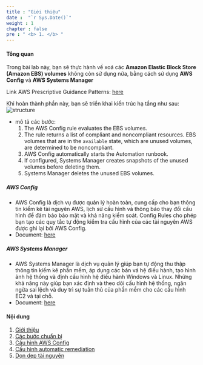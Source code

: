 ```yaml
---
title : "Giới thiệu"
date :  "`r Sys.Date()`" 
weight : 1 
chapter : false
pre : " <b> 1. </b> "
---
```


#### Tổng quan

Trong bài lab này, bạn sẽ thực hành về xoá các <b>Amazon Elastic Block Store (Amazon EBS) volumes</b> không còn sử dụng nữa, bằng cách sử dụng <b>AWS Config</b> và <b>AWS Systems Manager</b>

Link AWS Prescriptive Guidance Patterns: [here](https://docs.aws.amazon.com/prescriptive-guidance/latest/patterns/delete-unused-amazon-elastic-block-store-amazon-ebs-volumes-by-using-aws-config-and-aws-systems-manager.html)

Khi hoàn thành phần này, bạn sẽ triển khai kiến trúc hạ tầng như sau:
![structure](../../images/1/design.png)

- mô tả các bước:
    1. The AWS Config rule evaluates the EBS volumes.
    2. The rule returns a list of compliant and noncompliant resources. EBS volumes that are in the `available` state, which are unused volumes, are determined to be noncompliant.
    3. AWS Config automatically starts the Automation runbook.
    4. If configured, Systems Manager creates snapshots of the unused volumes before deleting them.
    5. Systems Manager deletes the unused EBS volumes.


##### AWS Config
- AWS Config là dịch vụ được quản lý hoàn toàn, cung cấp cho bạn thông tin kiểm kê tài nguyên AWS, lịch sử cấu hình và thông báo thay đổi cấu hình để đảm bảo bảo mật và khả năng kiểm soát. Config Rules cho phép bạn tạo các quy tắc tự động kiểm tra cấu hình của các tài nguyên AWS được ghi lại bởi AWS Config.
- Document: [here](https://aws.amazon.com/vi/config)

##### AWS Systems Manager
- AWS Systems Manager là dịch vụ quản lý giúp bạn tự động thu thập thông tin kiểm kê phần mềm, áp dụng các bản vá hệ điều hành, tạo hình ảnh hệ thống và định cấu hình hệ điều hành Windows và Linux. Những khả năng này giúp bạn xác định và theo dõi cấu hình hệ thống, ngăn ngừa sai lệch và duy trì sự tuân thủ của phần mềm cho các cấu hình EC2 và tại chỗ.
- Document: [here](https://aws.amazon.com/vi/systems-manager)

#### Nội dung

1. [Giới thiệu](1-introduce/)
2. [Các bước chuẩn bị](2-Preparation/)
3. [Cấu hình AWS Config](3-ConfigureAWSConfig/) 
4. [Cấu hình automatic remediation](4-ConfigureAutomationRemediation/)
5. [Dọn dẹp tài nguyên](5-CleanUp/)
